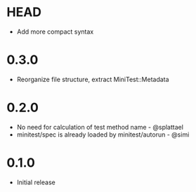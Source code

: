 # HEAD

* Add more compact syntax

# 0.3.0

* Reorganize file structure, extract MiniTest::Metadata

# 0.2.0

* No need for calculation of test method name - @splattael
* minitest/spec is already loaded by minitest/autorun - @simi

# 0.1.0

* Initial release
